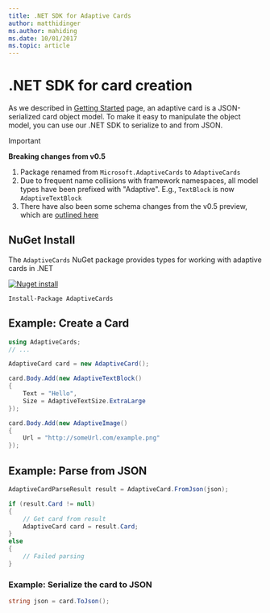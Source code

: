 ```yaml
---
title: .NET SDK for Adaptive Cards
author: matthidinger
ms.author: mahiding
ms.date: 10/01/2017
ms.topic: article
---
```


# .NET SDK for card creation

As we described in [Getting Started](../GettingStarted,md) page, an adaptive card is a JSON-serialized card object model. To make it easy to manipulate the object model, you can use our .NET SDK to serialize to and from JSON.

> [!IMPORTANT]
> **Breaking changes from v0.5**
> 
> 1. Package renamed from `Microsoft.AdaptiveCards` to `AdaptiveCards`
> 1. Due to frequent name collisions with framework namespaces, all model types have been prefixed with "Adaptive". E.g., `TextBlock` is now `AdaptiveTextBlock`
> 1. There have also been some schema changes from the v0.5 preview, which are [outlined here](https://github.com/Microsoft/AdaptiveCards/pull/633)


## NuGet Install
The `AdaptiveCards` NuGet package provides types for working with adaptive cards in .NET

[![Nuget install](https://img.shields.io/nuget/vpre/AdaptiveCards.svg)](https://www.nuget.org/packages/AdaptiveCards)

```console
Install-Package AdaptiveCards 
```


## Example: Create a Card

```csharp
using AdaptiveCards;
// ...

AdaptiveCard card = new AdaptiveCard();

card.Body.Add(new AdaptiveTextBlock() 
{
    Text = "Hello",
    Size = AdaptiveTextSize.ExtraLarge
});

card.Body.Add(new AdaptiveImage() 
{
    Url = "http://someUrl.com/example.png"
});
```

## Example: Parse from JSON

```csharp
AdaptiveCardParseResult result = AdaptiveCard.FromJson(json);

if (result.Card != null)
{
    // Get card from result
    AdaptiveCard card = result.Card;
}
else
{
    // Failed parsing
}
```

### Example: Serialize the card to JSON

```csharp
string json = card.ToJson();
```
